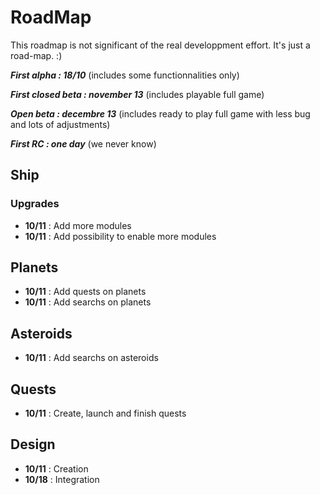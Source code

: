 # RoadMap
This roadmap is not significant of the real developpment effort. It's just a road-map. :)

***First alpha : 18/10*** (includes some functionnalities only)

***First closed beta : november 13*** (includes playable full game)

***Open beta : decembre 13*** (includes ready to play full game with less bug and lots of adjustments)

***First RC : one day*** (we never know)

## Ship

### Upgrades
 - **10/11** : Add more modules
 - **10/11** : Add possibility to enable more modules

## Planets
- **10/11** : Add quests on planets
- **10/11** : Add searchs on planets

## Asteroids 
- **10/11** : Add searchs on asteroids

## Quests
- **10/11** : Create, launch and finish quests

## Design
- **10/11**  : Creation
- **10/18** : Integration
 
